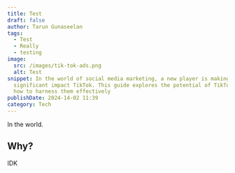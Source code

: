 ```yaml
---
title: Test
draft: false
author: Tarun Gunaseelan
tags:
  - Test
  - Really
  - testing
image:
  src: /images/tik-tok-ads.png
  alt: Test
snippet: In the world of social media marketing, a new player is making a
  significant impact TikTok. This guide explores the potential of TikTok ads and
  how to harness them effectively
publishDate: 2024-14-02 11:39
category: Tech
---
```



In the world.


## Why?

IDK
